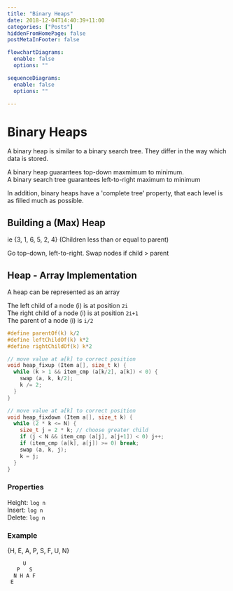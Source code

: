```yaml
---
title: "Binary Heaps"
date: 2018-12-04T14:40:39+11:00
categories: ["Posts"]
hiddenFromHomePage: false
postMetaInFooter: false

flowchartDiagrams:
  enable: false
  options: ""

sequenceDiagrams: 
  enable: false
  options: ""

---
```


# Binary Heaps
A binary heap is similar to a binary search tree. They differ in the way which data is stored.

A binary heap guarantees top-down maxmimum to minimum.  
A binary search tree guarantees left-to-right maximum to minimum

In addition, binary heaps have a 'complete tree' property, that each level is as filled much as possible.

## Building a (Max) Heap
ie {3, 1, 6, 5, 2, 4}
(Children less than or equal to parent)

Go top-down, left-to-right. Swap nodes if child > parent


## Heap - Array Implementation
A heap can be represented as an array

The left child of a node (i) is at position `2i`  
The right child of a node (i) is at position `2i+1`  
The parent of a node (i) is `i/2`  

```c
#define parentOf(k) k/2
#define leftChildOf(k) k*2
#define rightChildOf(k) k*2
```

```c
// move value at a[k] to correct position
void heap_fixup (Item a[], size_t k) {
  while (k > 1 && item_cmp (a[k/2], a[k]) < 0) {
    swap (a, k, k/2);
    k /= 2;
  }
}
```

```c
// move value at a[k] to correct position
void heap_fixdown (Item a[], size_t k) {
  while (2 * k <= N) {
    size_t j = 2 * k; // choose greater child
    if (j < N && item_cmp (a[j], a[j+1]) < 0) j++;
    if (item_cmp (a[k], a[j]) >= 0) break;
    swap (a, k, j);
    k = j;
  }
}
```

### Properties
Height: `log n`  
Insert: `log n`  
Delete: `log n`  

### Example
{H, E, A, P, S, F, U, N}

```
     U    
   P   S  
  N H A F 
 E        
```